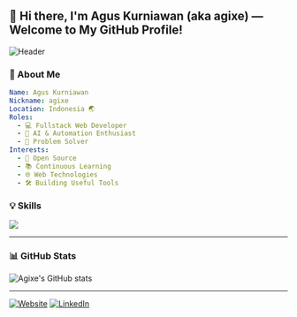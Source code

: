 ## 👋 Hi there, I'm Agus Kurniawan (aka agixe) — Welcome to My GitHub Profile!

![Header](https://capsule-render.vercel.app/api?type=waving&color=0:00C9FF,100:92FE9D&height=200&section=header&text=Hello,%20I'm%20Agixe!&fontSize=40&fontAlignY=35&desc=Fullstack%20Web%20Developer%20|%20Tech%20Enthusiast%20|%20Problem%20Solver&descAlignY=60)

### 🧠 About Me
```yaml
Name: Agus Kurniawan
Nickname: agixe
Location: Indonesia 🌏
Roles:
  - 💻 Fullstack Web Developer
  - 🤖 AI & Automation Enthusiast
  - 🧩 Problem Solver
Interests:
  - 🚀 Open Source
  - 📚 Continuous Learning
  - 🌐 Web Technologies
  - 🛠️ Building Useful Tools
```

### 💡 Skills
<p align="left"> <img src="https://skillicons.dev/icons?i=html,css,js,php,laravel,mysql,git,linux,figma" /> </p>

---
### 📊 GitHub Stats
![Agixe's GitHub stats](https://github-readme-stats.vercel.app/api?username=agixe&show_icons=true&theme=radical)

---
[![Website](https://img.shields.io/badge/Website-agixe.dev-blue?style=for-the-badge&logo=google-chrome)](https://agixe.dev)
[![LinkedIn](https://img.shields.io/badge/LinkedIn-agixe-blue?style=for-the-badge&logo=linkedin)](https://linkedin.com/in/agixe)
